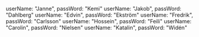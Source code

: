 
userName: "Janne", passWord: "Kemi"
userName: "Jakob", passWord: "Dahlberg"
userName: "Edvin", passWord: "Ekström"
userName: "Fredrik", passWord: "Carlsson"
userName: "Hossein", passWord: "Feili"
userName: "Carolin", passWord: "Nielsen"
userName: "Katalin", passWord: "Widén"

